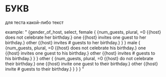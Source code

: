 # БУКВ

для теста какой-либо текст

example: " {gender_of_host, select, female { {num_guests, plural, =0 {{host} does not celebrate her birthday.} one {{host} invites one guest to her birthday.} other {{host} invites # guests to her birthday.} } } male { {num_guests, plural, =0 {{host} does not celebrate his birthday.} one {{host} invites one guest to his birthday.} other {{host} invites # guests to his birthday.} } } other { {num_guests, plural, =0 {{host} do not celebrate their birthday.} one {{host} invite one guest to their birthday.} other {{host} invite # guests to their birthday.} } } } "